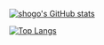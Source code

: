 [![shogo's GitHub stats](https://github-readme-stats.vercel.app/api?username=shogo53421&theme=vue-dark&show_icons=true)](https://github.com/shogo53421/github-readme-stats)

[![Top Langs](https://github-readme-stats.vercel.app/api/top-langs/?username=shogo53421&theme=vue-dark&show_icons=true&layout=compact)](https://github.com/shogo53421/github-readme-stats)

